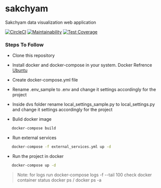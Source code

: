 # sakchyam
Sakchyam data visualization web application


[![CircleCI](https://circleci.com/gh/naxa-developers/sakchyam/tree/master.svg?style=svg)](https://circleci.com/gh/naxa-developers/sakchyam/tree/master) [![Maintainability](https://api.codeclimate.com/v1/badges/a89b6658ac3885befb78/maintainability)](https://codeclimate.com/github/naxa-developers/sakchyam/maintainability) [![Test Coverage](https://api.codeclimate.com/v1/badges/a89b6658ac3885befb78/test_coverage)](https://codeclimate.com/github/naxa-developers/sakchyam/test_coverage)



### Steps To Follow

- Clone this repository

- Install docker and docker-compose in your system.
 Docker Refrence [Ubuntu](https://docs.docker.com/install/linux/docker-ce/ubuntu/)
 
- Create docker-compose.yml file

- Rename .env_sample to .env and change it settings accordingly for the project

- Inside dvs folder rename local_settings_sample.py to local_settings.py and change it settings accordingly for the project

- Bulid docker image
```sh
   docker-compose build
 ```

- Run external services
```sh
   docker-compose -f external_services.yml up -d
 ```

- Run the project in docker
```sh
   docker-compose up -d
 ```

>Note:
> for logs run docker-compose logs -f --tail 100
>check docker container status docker ps / docker ps -a
